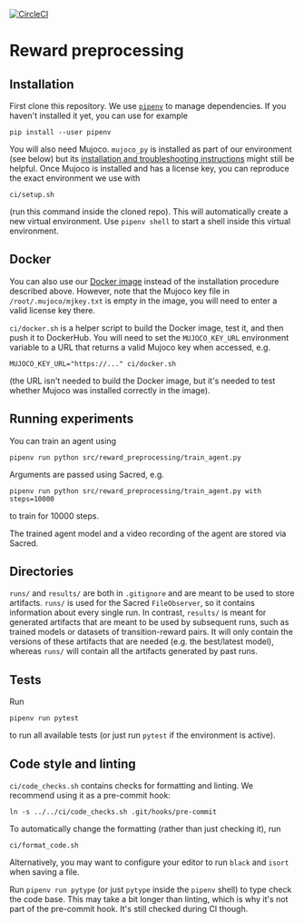 [![CircleCI](https://circleci.com/gh/HumanCompatibleAI/reward-preprocessing/tree/main.svg?style=svg&circle-token=5689f087396d3f526afd49f3af9d4b098560f79c)](https://circleci.com/gh/HumanCompatibleAI/reward-preprocessing/tree/main)
# Reward preprocessing
## Installation
First clone this repository.
We use [`pipenv`](https://pipenv.pypa.io/en/latest/) to manage dependencies.
If you haven't installed it yet, you can use for example
```
pip install --user pipenv
```
You will also need Mujoco. `mujoco_py` is installed as part of our
environment (see below) but its
[installation and troubleshooting instructions](https://github.com/openai/mujoco-py)
might still be helpful.
Once Mujoco is installed and has a license key,
you can reproduce the exact environment we use with
```
ci/setup.sh
```
(run this command inside the cloned repo). This will automatically create a new
virtual environment.
Use `pipenv shell` to start a shell inside this virtual environment.

## Docker
You can also use our [Docker image](https://hub.docker.com/repository/docker/ejenner/reward_preprocessing)
instead of the installation procedure described above. However, note that the
Mujoco key file in `/root/.mujoco/mjkey.txt` is empty in the image, you will need
to enter a valid license key there.

`ci/docker.sh` is a helper script to build the Docker image, test it, and then
push it to DockerHub. You will need to set the `MUJOCO_KEY_URL` environment variable
to a URL that returns a valid Mujoco key when accessed, e.g.
```
MUJOCO_KEY_URL="https://..." ci/docker.sh
```
(the URL isn't needed to build the Docker image, but it's needed to test whether
Mujoco was installed correctly in the image).

## Running experiments
You can train an agent using
```
pipenv run python src/reward_preprocessing/train_agent.py
```
Arguments are passed using Sacred, e.g.
```
pipenv run python src/reward_preprocessing/train_agent.py with steps=10000
```
to train for 10000 steps.

The trained agent model and a video recording of the agent are stored via Sacred.

## Directories
`runs/` and `results/` are both in `.gitignore` and are meant to be used to
store artifacts. `runs/` is used for the Sacred `FileObserver`, so it contains
information about every single run. In contrast, `results/` is meant for
generated artifacts that are meant to be used by subsequent runs, such as trained
models or datasets of transition-reward pairs. It will only contain the versions
of these artifacts that are needed (e.g. the best/latest model), whereas `runs/`
will contain all the artifacts generated by past runs.

## Tests
Run
```
pipenv run pytest
```
to run all available tests (or just run `pytest` if the environment is active).

## Code style and linting
`ci/code_checks.sh` contains checks for formatting and linting.
We recommend using it as a pre-commit hook:
```
ln -s ../../ci/code_checks.sh .git/hooks/pre-commit
```

To automatically change the formatting (rather than just checking it), run
```
ci/format_code.sh
```
Alternatively, you may want to configure your editor to run `black` and `isort` when saving a file.

Run `pipenv run pytype` (or just `pytype` inside the `pipenv` shell) to type check
the code base. This may take a bit longer than linting, which is why it's not part
of the pre-commit hook. It's still checked during CI though.